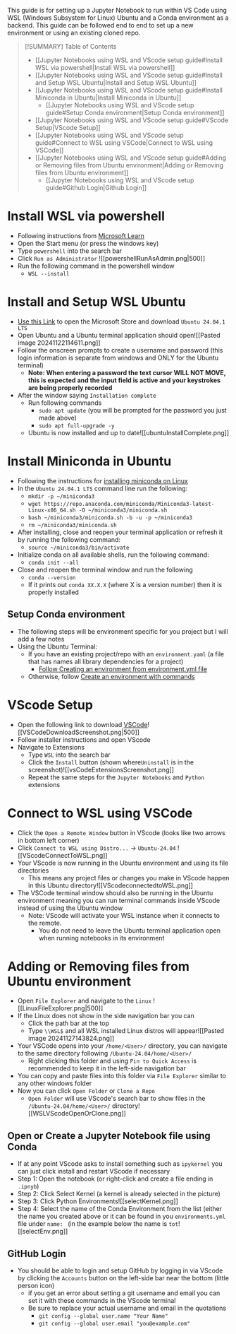 This guide is for setting up a Jupyter Notebook to run within VS Code using WSL (Windows Subsystem for Linux) Ubuntu and a Conda environment as a backend. This guide can be followed end to end to set up a new environment or using an existing cloned repo.

>[!SUMMARY] Table of Contents
>- [[Jupyter Notebooks using WSL and VScode setup guide#Install WSL via powershell|Install WSL via powershell]]
>- [[Jupyter Notebooks using WSL and VScode setup guide#Install and Setup WSL Ubuntu|Install and Setup WSL Ubuntu]]
>- [[Jupyter Notebooks using WSL and VScode setup guide#Install Miniconda in Ubuntu|Install Miniconda in Ubuntu]]
>    - [[Jupyter Notebooks using WSL and VScode setup guide#Setup Conda environment|Setup Conda environment]]
>- [[Jupyter Notebooks using WSL and VScode setup guide#VScode Setup|VScode Setup]]
>- [[Jupyter Notebooks using WSL and VScode setup guide#Connect to WSL using VSCode|Connect to WSL using VSCode]]
>- [[Jupyter Notebooks using WSL and VScode setup guide#Adding or Removing files from Ubuntu environment|Adding or Removing files from Ubuntu environment]]
>    - [[Jupyter Notebooks using WSL and VScode setup guide#Github Login|Github Login]]

# Install WSL via powershell
- Following instructions from [Microsoft Learn](https://learn.microsoft.com/en-us/windows/wsl/install)
- Open the Start menu (or press the windows key)
- Type `powershell` into the search bar
- Click `Run as Administrator` ![[powershellRunAsAdmin.png|500]]
- Run the following command in the powershell window
	- `WSL --install`


# Install and Setup WSL Ubuntu
- [Use this Link](https://www.microsoft.com/store/productId/9NZ3KLHXDJP5?ocid=pdpshare) to open the Microsoft Store and download `Ubuntu 24.04.1 LTS` 
- Open Ubuntu and a Ubuntu terminal application should open![[Pasted image 20241122114611.png]]
- Follow the onscreen prompts to create a username and password (this login information is separate from windows and ONLY for the Ubuntu terminal)
	- **Note: When entering a password the text cursor WILL NOT MOVE, this is expected and the input field is active and your keystrokes are being properly recorded**
- After the window saying `Installation complete`
	- Run following commands
		- `sudo apt update` (you will be prompted for the password you just made above)
		- `sudo apt full-upgrade -y`
	- Ubuntu is now installed and up to date![[ubuntuInstallComplete.png]]
# Install Miniconda in Ubuntu
- Following the instructions for [installing miniconda on Linux](https://docs.anaconda.com/miniconda/install/#quick-command-line-install) 
- In the `Ubuntu 24.04.1 LTS` command line run the following:
	- `mkdir -p ~/miniconda3`
	- `wget https://repo.anaconda.com/miniconda/Miniconda3-latest-Linux-x86_64.sh -O ~/miniconda3/miniconda.sh`
	- `bash ~/miniconda3/miniconda.sh -b -u -p ~/miniconda3`
	- `rm ~/miniconda3/miniconda.sh`
- After installing, close and reopen your terminal application or refresh it by running the following command:
	- `source ~/miniconda3/bin/activate`
- Initialize conda on all available shells, run the following command:
	- `conda init --all`
- Close and reopen the terminal window and run the following
	- `conda --version`
	- If it prints out `conda XX.X.X` (where X is a version number) then it is properly installed
## Setup Conda environment
- The following steps will be environment specific for you project but I will add a few notes 
- Using the Ubuntu Terminal:
	- If you have an existing project/repo with an `environment.yaml` (a file that has names all library dependencies for a project)
		- [Follow Creating an environment from environment.yml file](https://docs.conda.io/projects/conda/en/latest/user-guide/tasks/manage-environments.html#creating-an-environment-from-an-environment-yml-file)
	- Otherwise, follow [Create an environment with commands](https://docs.conda.io/projects/conda/en/latest/user-guide/tasks/manage-environments.html#creating-an-environment-with-commands)

# VScode Setup
- Open the following link to download [VSCode](https://code.visualstudio.com/download)![[VSCodeDownloadScreenshot.png|500]]
- Follow installer instructions and open VScode
- Navigate to Extensions
	- Type `WSL` into the search bar
	- Click the `Install` button (shown where`Uninstall` is in the screenshot)![[vsCodeExtensionsScreenshot.png]]
	- Repeat the same steps for the `Jupyter Notebooks` and `Python` extensions


# Connect to WSL using VSCode
- Click the `Open a Remote Window` button in VScode (looks like two arrows in bottom left corner)
- Click `Connect to WSL using Distro...` -> `Ubuntu-24.04` ![[VScodeConnectToWSL.png]]
- Your VScode is now running in the Ubuntu environment and using its file directories
	- This means any project files or changes you make in VScode happen in this Ubuntu directory![[VScodeconnectedtoWSL.png]]
- The VSCode terminal window should also be running in the Ubuntu environment meaning you can run terminal commands inside VScode instead of using the Ubuntu window
	- Note: VScode will activate your WSL instance when it connects to the remote. 
		- You do not need to leave the Ubuntu terminal application open when running notebooks in its environment

# Adding or Removing files from Ubuntu environment
- Open `File Explorer` and navigate to the `Linux` ![[LinuxFileExplorer.png|500]]
- If the Linux does not show in the side navigation bar you can 
	- Click the path bar at the top 
	- Type `\\WSL$` and all WSL installed Linux distros will appear![[Pasted image 20241127143824.png]]
- Your VSCode opens into your `/home/<User>/` directory, you can navigate to the same directory following `/Ubuntu-24.04/home/<User>/`
	- Right clicking this folder and using `Pin to Quick Access` is recommended to keep it in the left-side navigation bar
- You can copy and paste files into this folder via `File Explorer` similar to any other windows folder
- Now you can click `Open Folder` or `Clone a Repo`
	- `Open Folder` will use VScode's search bar to show files in the `/Ubuntu-24.04/home/<User>/` directory![[WSLVScodeOpenOrClone.png]]
## Open or Create a Jupyter Notebook file using Conda 
- If at any point VScode asks to install something such as `ipykernel` you can just click install and restart VScode if necessary	
- Step 1: Open the notebook (or right-click and create a file ending in `.ipnyb`)
- Step 2: Click Select Kernel (a kernel is already selected in the picture)
- Step 3: Click Python Environments![[selectKernel.png]]
- Step 4: Select the name of the Conda Environment from the list (either the name you created above or it can be found in you `environments.yml` file under `name: ` (in the example below the name is `tot`![[selectEnv.png]]
## GitHub Login
- You should be able to login and setup GitHub by logging in via VScode by clicking the `Accounts` button on the left-side bar near the bottom (little person icon)
	- if you get an error about setting a git username and email you can set it with these commands in the VScode terminal
	- Be sure to replace your actual username and email in the quotations
		- `git config --global user.name "Your Name"`
		- `git config --global user.email "you@example.com"`